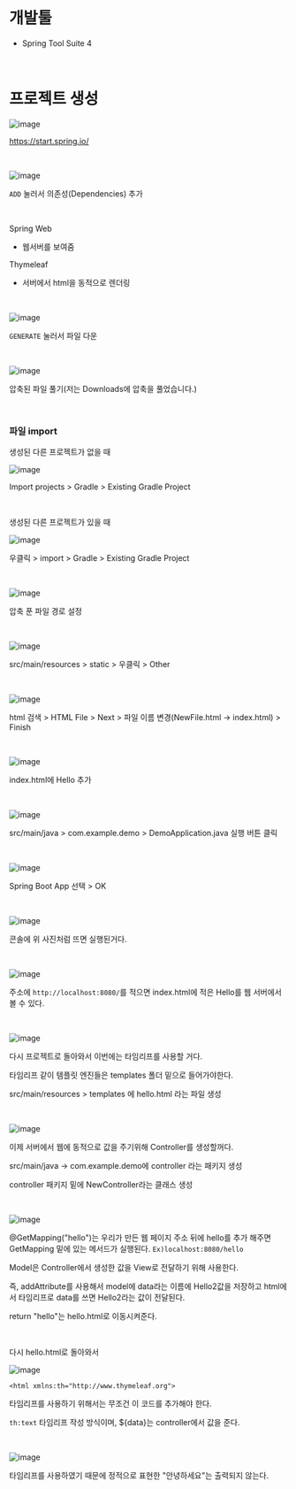 # 개발툴
- Spring Tool Suite 4

<br>

# 프로젝트 생성

![image](https://github.com/limtowoong/study/assets/104752202/d3bfa9ad-f02b-4e00-8749-5da3b27569f3)

https://start.spring.io/

<br>

![image](https://github.com/limtowoong/study/assets/104752202/f28001d1-3c8e-4cc8-a68e-ac7f6aab4832)

`ADD` 눌러서 의존성(Dependencies) 추가

<br>

Spring Web
- 웹서버를 보여줌

Thymeleaf
- 서버에서 html을 동적으로 렌더링

<br>

![image](https://github.com/limtowoong/study/assets/104752202/91d1f93e-10ab-436b-b672-44c02d65e854)

`GENERATE` 눌러서 파일 다운

<br>

![image](https://github.com/limtowoong/study/assets/104752202/a9e75675-f7a1-47cf-9d9a-ae497326e9fe)

압축된 파일 풀기(저는 Downloads에 압축을 풀었습니다.)

<br>

### 파일 import

생성된 다른 프로젝트가 없을 때

![image](https://github.com/limtowoong/study/assets/104752202/87616654-d601-4ab2-8e43-2142713e0490)

Import projects > Gradle > Existing Gradle Project

<br>

생성된 다른 프로젝트가 있을 때

![image](https://github.com/limtowoong/study/assets/104752202/74b2b69b-d725-4ce2-b043-71fa7fdf1d1b)

우클릭 > import > Gradle > Existing Gradle Project

<br>

![image](https://github.com/limtowoong/study/assets/104752202/61c48fbb-e59a-4194-a8fe-b9640a0e878b)

압축 푼 파일 경로 설정

<br>

![image](https://github.com/limtowoong/study/assets/104752202/815981ae-084a-4bde-82cf-eeca1c567716)

src/main/resources > static > 우클릭 > Other

<br>

![image](https://github.com/limtowoong/study/assets/104752202/0b9f620a-f8b8-469c-acb9-7ed1564af302)

html 검색 > HTML File > Next > 파일 이름 변경(NewFile.html -> index.html) > Finish

<br>

![image](https://github.com/limtowoong/study/assets/104752202/9b7a312b-7c9b-4f7e-9ae3-1293671ca110)

index.html에 Hello 추가

<br>

![image](https://github.com/limtowoong/study/assets/104752202/5658ceb0-1d02-4881-b028-44c98d40998c)

src/main/java > com.example.demo > DemoApplication.java 실행 버튼 클릭

<br>

![image](https://github.com/limtowoong/study/assets/104752202/f960e6e0-4fda-4a5c-bd87-a1b921a25a76)

Spring Boot App 선택 > OK

<br>

![image](https://github.com/limtowoong/study/assets/104752202/a67f3cfb-b3a7-4c0e-9a24-d4ce9b315f20)

콘솔에 위 사진처럼 뜨면 실행된거다.

<br>

![image](https://github.com/limtowoong/study/assets/104752202/4d791280-8819-406b-8398-3f6c02126d65)

주소에 `http://localhost:8080/`를 적으면 index.html에 적은 Hello를 웹 서버에서 볼 수 있다.

<br>

![image](https://github.com/limtowoong/study/assets/104752202/c4fe2fa2-e990-4534-b61a-71b121ccc0b8)

다시 프로젝트로 돌아와서 이번에는 타임리프를 사용할 거다.

타임리프 같이 템플릿 엔진들은 templates 폴더 밑으로 들어가야한다.

src/main/resources > templates 에 hello.html 라는 파일 생성

<br>

![image](https://github.com/limtowoong/study/assets/104752202/eaa6accb-4f67-49a4-b28c-4d5fd2fdbe89)

이제 서버에서 웹에 동적으로 값을 주기위해 Controller를 생성할꺼다.

src/main/java -> com.example.demo에 controller 라는 패키지 생성

controller 패키지 밑에 NewController라는 클래스 생성

<br>

![image](https://github.com/limtowoong/study/assets/104752202/01ac3d92-b902-485a-86a8-fe1b4a954fdf)

@GetMapping("hello")는 우리가 만든 웹 페이지 주소 뒤에 hello를 추가 해주면 GetMapping 밑에 있는 메서드가 실행된다. `Ex)localhost:8080/hello`

Model은 Controller에서 생성한 값을 View로 전달하기 위해 사용한다.

즉, addAttribute를 사용해서 model에 data라는 이름에 Hello2값을 저장하고 html에서 타임리프로 data를 쓰면 Hello2라는 값이 전달된다.

return "hello"는 hello.html로 이동시켜준다.

<br>

다시 hello.html로 돌아와서

![image](https://github.com/limtowoong/study/assets/104752202/3893facd-2a15-478c-b619-8429087eb332)

`<html xmlns:th="http://www.thymeleaf.org">`

타임리프를 사용하기 위해서는 무조건 이 코드를 추가해야 한다.

`th:text` 타임리프 작성 방식이며, ${data}는 controller에서 값을 준다.

<br>

![image](https://github.com/limtowoong/study/assets/104752202/1a7915cf-da75-4e7a-9622-7b5daff5455a)

타임리프를 사용하였기 때문에 정적으로 표현한 "안녕하세요"는 출력되지 않는다.
